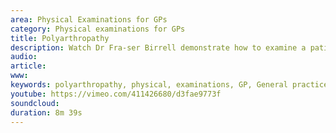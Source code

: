 ```yaml
---
area: Physical Examinations for GPs
category: Physical examinations for GPs
title: Polyarthropathy
description: Watch Dr Fra-ser Birrell demonstrate how to examine a patient with polyarthropathy
audio: 
article: 
www: 
keywords: polyarthropathy, physical, examinations, GP, General practice, Fraser Birrell, Keith Birrell, Richard Shelley, inflammatory markers, X-rays 
youtube: https://vimeo.com/411426680/d3fae9773f
soundcloud: 
duration: 8m 39s
---
```

